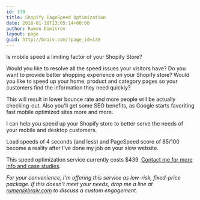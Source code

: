 ```yaml
---
id: 130
title: Shopify PageSpeed Optimization
date: 2018-01-10T13:05:14+00:00
author: Rumen Dimitrov
layout: page
guid: http://braiv.com/?page_id=130
---
```

<p>Is mobile speed a limiting factor of your Shopify Store?</p> 
<p>Would you like to resolve all the speed issues your visitors have? Do you want to provide better shopping experience on your Shopify store? Would you like to speed up your home, product and category pages so your customers find the information they need quickly?</p> 
<p>This will result in lower bounce rate and more people will be actually checking-out. Also you'll get some SEO benefits, as Google starts favoriting fast mobile optimized sites more and more.</p>

<p>I can help you speed up your Shopify store to better serve the needs of your mobile and desktop customers.</p>
<p>Load speeds of 4 seconds (and less) and PageSpeed score of 85/100 become a reality after I've done my job on your slow website.</p>

<p>This speed optimization service currently costs $439. <a href="http://braiv.com/contact/" target="_blank">Contact me for more info and case studies</a>.</p>

<em>For your convenience, I'm offering this service as low-risk, fixed-price package. If this doesn't meet your needs, drop me a line at <a href="mailto:rumen@braiv.com">rumen@braiv.com</a> to discuss a custom engagement.</em>
<br/>






